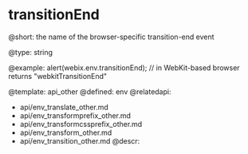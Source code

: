 transitionEnd
=============


@short: the name of the browser-specific transition-end event

@type: string

@example:
alert(webix.env.transitionEnd); // in WebKit-based browser returns "webkitTransitionEnd"

@template:	api_other
@defined:	env	
@relatedapi:
- api/env_translate_other.md
- api/env_transformprefix_other.md
- api/env_transformcssprefix_other.md
- api/env_transform_other.md
- api/env_transition_other.md
@descr:


